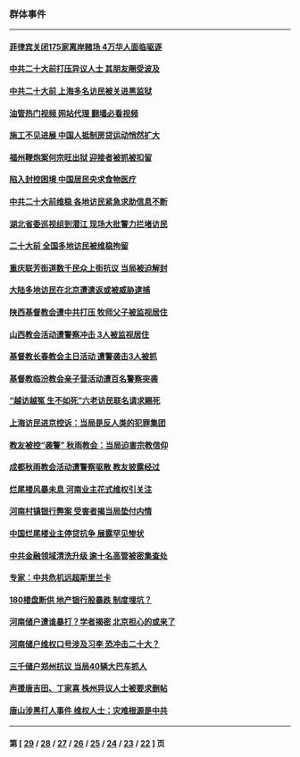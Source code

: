 ### 群体事件
---
#### [菲律宾关闭175家离岸赌场 4万华人面临驱逐](../../pages/ncid279/n13833169.md?09272045) 
#### [中共二十大前打压异议人士 其朋友圈受波及](../../pages/ncid279/n13833136.md?09272045) 
#### [中共二十大前 上海多名访民被关进黑监狱](../../pages/ncid279/n13829500.md?09272045) 
#### [油管热门视频 网站代理 翻墙必看视频](http://209.222.30.114:81/youtube.html?09272045)
#### [施工不见进展 中国人抵制房贷运动悄然扩大](../../pages/ncid279/n13828435.md?09272045) 
#### [福州鞭炮案何宗旺出狱 迎接者被抓被扣留](../../pages/ncid279/n13824304.md?09272045) 
#### [陷入封控困境 中国居民央求食物医疗](../../pages/ncid279/n13823589.md?09272045) 
#### [中共二十大前维稳 各地访民紧急求助信息不断](../../pages/ncid279/n13822888.md?09272045) 
#### [湖北省委巡视组到潜江 现场大批警力拦堵访民](../../pages/ncid279/n13820243.md?09272045) 
#### [二十大前 全国多地访民被维稳拘留](../../pages/ncid279/n13819431.md?09272045) 
#### [重庆联芳街道数千民众上街抗议 当局被迫解封](../../pages/ncid279/n13812220.md?09272045) 
#### [大陆多地访民在北京遭遣返或被威胁逮捕](../../pages/ncid279/n13812104.md?09272045) 
#### [陕西基督教会遭中共打压 牧师父子被监视居住](../../pages/ncid279/n13811611.md?09272045) 
#### [山西教会活动遭警察冲击 3人被监视居住](../../pages/ncid279/n13808966.md?09272045) 
#### [基督教长春教会主日活动 遭警袭击3人被抓](../../pages/ncid279/n13806935.md?09272045) 
#### [基督教临汾教会亲子营活动遭百名警察突袭](../../pages/ncid279/n13806527.md?09272045) 
#### [“越访越冤 生不如死”六老访民联名请求赐死](../../pages/ncid279/n13805907.md?09272045) 
#### [上海访民进京控诉：当局是反人类的犯罪集团](../../pages/ncid279/n13803858.md?09272045) 
#### [教友被控“袭警” 秋雨教会：当局迫害宗教信仰](../../pages/ncid279/n13803563.md?09272045) 
#### [成都秋雨教会活动遭警察驱散 教友披露经过](../../pages/ncid279/n13802541.md?09272045) 
#### [烂尾楼风暴未息 河南业主花式维权引关注](../../pages/ncid279/n13794519.md?09272045) 
#### [河南村镇银行弊案 受害者揭当局垫付内情](../../pages/ncid279/n13791990.md?09272045) 
#### [中国烂尾楼业主停贷抗争 展露罕见惨状](../../pages/ncid279/n13787794.md?09272045) 
#### [中共金融领域清洗升级 逾十名高管被密集查处](../../pages/ncid279/n13782694.md?09272045) 
#### [专家：中共危机远超斯里兰卡](../../pages/ncid279/n13782248.md?09272045) 
#### [180楼盘断供 地产银行股暴跌 制度埋坑？](../../pages/ncid279/n13780778.md?09272045) 
#### [河南储户遭谁暴打？学者揭密 北京担心的或来了](../../pages/ncid279/n13779407.md?09272045) 
#### [河南储户维权口号涉及习李 恐冲击二十大？](../../pages/ncid279/n13778148.md?09272045) 
#### [三千储户郑州抗议 当局40辆大巴车抓人](../../pages/ncid279/n13777593.md?09272045) 
#### [声援唐吉田、丁家喜 株州异议人士被要求删帖](../../pages/ncid279/n13775534.md?09272045) 
#### [唐山涉黑打人事件 维权人士：灾难根源是中共](../../pages/ncid279/n13773534.md?09272045) 

---
#### 第 [ [29](./29.md?09272045) / [28](./28.md?09272045) / [27](./27.md?09272045) / [26](./26.md?09272045) / [25](./25.md?09272045) / [24](./24.md?09272045) / [23](./23.md?09272045) / [22](./22.md?09272045) ] 页
